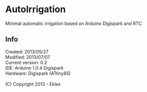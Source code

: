 AutoIrrigation
==============

Minimal automatic irrigation based on Arduino Digispark and RTC

Info
--------------
Created: 2013/05/27 <br/>
Modified: 2013/07/07 <br/>
Current version: 0.2 <br/>
IDE: Arduino 1.0.4 Digispark <br/>
Hardware: Digispark (ATtiny85) <br/>
<br/>
(C) Copyright 2013 - Eklex
